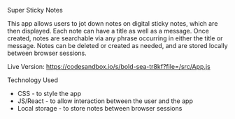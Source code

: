 Super Sticky Notes

This app allows users to jot down notes on digital sticky notes, which are then displayed. Each note can have a title as well as a message. Once created, notes are searchable via any phrase occurring in either the title or message. Notes can be deleted or created as needed, and are stored locally between browser sessions.

Live Version: https://codesandbox.io/s/bold-sea-tr8kf?file=/src/App.js

Technology Used

- CSS - to style the app
- JS/React - to allow interaction between the user and the app
- Local storage - to store notes between browser sessions
